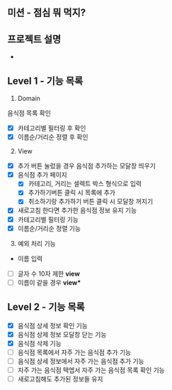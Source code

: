 ## 미션 - 점심 뭐 먹지?

## 프로젝트 설명

-

## Level 1 - 기능 목록

1.  Domain

음식점 목록 확인

- [x] 카테고리별 필터링 후 확인
- [x] 이름순/거리순 정렬 후 확인

2. View

- [x] 추가 버튼 눌렀을 경우 음식점 추가하는 모달창 띄우기
- [x] 음식점 추가 페이지
  - [x] 카테고리, 거리는 셀렉트 박스 형식으로 입력
  - [x] 추가하기버튼 클릭 시 목록에 추가
  - [x] 취소하기랑 추가하기 버튼 클릭 시 모달창 꺼지기
- [x] 새로고침 한다면 추가한 음식점 정보 유지 기능
- [x] 카테고리별 필터링 기능
- [x] 이름순/거리순 정렬 기능

3.  예외 처리 기능

- 이름 입력
- [ ] 글자 수 10자 제한 **view**
- [ ] 이름이 같을 경우 **view\***

## Level 2 - 기능 목록

- [x] 음식점 상세 정보 확인 기능
- [x] 음식점 상제 정보 모달창 닫는 기능
- [x] 음식점 삭제 기능
- [ ] 음식점 목록에서 자주 가는 음식점 추가 기능
- [ ] 음식점 상세 정보에서 자주 가는 음식점 추가 기능
- [ ] 자주 가는 음식점 택엡서 자주 가는 음식점 목록 확인 기능
- [ ] 새로고침해도 추가된 정보들 유지
